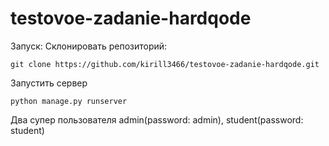 # testovoe-zadanie-hardqode

Запуск:
Склонировать репозиторий:
```
git clone https://github.com/kirill3466/testovoe-zadanie-hardqode.git
```
Запустить сервер
```
python manage.py runserver
```
Два супер пользователя admin(password: admin), student(password: student)
